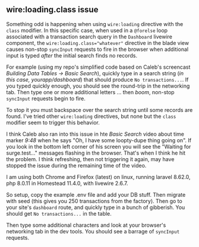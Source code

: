 ## wire:loading.class issue

Something odd is happening when using `wire:loading` directive 
with the `class` modifier. In this specific case, when
used in a `@forelse` loop associated with a transaction search query in the `Dashboard` 
livewire component, the `wire:loading.class="whatever"` directive in the blade view causes non-stop `syncInput` 
requests to fire in the browser when additional input is typed *after* the initial
search finds no records. 

For example (using my repo's simplified code based on Caleb's 
screencast *Building Data Tables -> Basic Search*), quickly type 
in a search string (*in this case, yourapp/dashboard*) that should produce 
`No transactions...`. If you typed quickly enough, you should see the 
round-trip in the networking tab. Then type one or more additional letters
... then *boom*, non-stop `syncInput` requests begin to fire.

To stop it you must backspace over the search string until some 
records are found. I've tried other `wire:loading` directives, but none
but the `class` modifier seem to trigger this behavior.

I think Caleb also ran into this issue in hte *Basic Search* video about time marker
*9:48* when he says "Oh, I have some loopty-dupe thing going on". If you look in
the bottom left corner of his screen you will see the "Waiting for surge.test..." 
messages flashing in the browser. That's when I think he hit the problem. I think
refreshing, then not triggering it again, may have stopped the issue during the remaining time
of the video.

I am using both Chrome and Firefox (latest) on linux, running laravel 8.62.0, php 8.0.11
in Homestead 11.4.0, with livewire 2.6.7.

So setup, copy the example .env file and add your DB stuff. 
Then migrate with seed (this gives you 250 transactions from the factory).
Then go to your site's `dashboard` route, and quickly type in a bunch of 
gibberish. You should get `No transactions...` in the table. 

Then type some
additional characters and look at your browser's networking tab in the
dev tools. You should see a barrage of `syncInput` requests.


